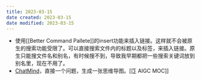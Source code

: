 ```yaml
---
title: 2023-03-15
date created: 2023-03-15
date modified: 2023-03-15
---
```

- 使用[[Better Command Pallete]]的insert功能来插入链接。这样就不会被原生的搜索功能受限了。可以直接搜索文件内的标题以及标签，来插入链接。原生只能搜文件名和别名，有时候搜不到，导致我早期都把一些搜索关键词放到别名里，现在不用了。
- [ChatMind](https://www.chatmind.tech/)，直接一个问题，生成一张思维导图。[[∑ AIGC MOC]]

